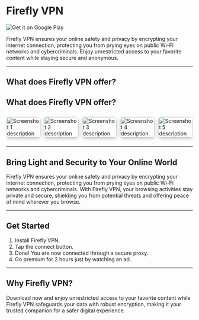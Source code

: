 # Firefly VPN

![Get it on Google Play](https://upload.wikimedia.org/wikipedia/commons/7/78/Google_Play_Store_badge_EN.svg)

Firefly VPN ensures your online safety and privacy by encrypting your internet connection, protecting you from prying eyes on public Wi-Fi networks and cybercriminals. Enjoy unrestricted access to your favorite content while staying secure and anonymous.

---

## What does Firefly VPN offer?

<style>
  /* Slider Container */
  .app__screenshots-wrapper {
    display: flex;
    overflow-x: auto;
    gap: 10px;
    padding: 10px 0;
    scroll-snap-type: x mandatory;
  }

  /* Individual Screenshot */
  .app__screenshot {
    width: 200px;
    height: auto;
    border-radius: 8px;
    box-shadow: 0 4px 8px rgba(0, 0, 0, 0.2);
    cursor: pointer;
    scroll-snap-align: start;
  }

  /* List of Screenshots */
  .app__screenshots-list {
    display: flex;
    gap: 10px;
  }

  .lightbox img {
    width: 100%;
    height: auto;
  }

  .lightbox {
    display: inline-block;
  }

  /* Optional: Hide scrollbar for cleaner look */
  .app__screenshots-wrapper::-webkit-scrollbar {
    display: none;
  }

  .app__screenshots-wrapper {
    -ms-overflow-style: none; /* IE and Edge */
    scrollbar-width: none; /* Firefox */
  }
</style>

<section class="app__screenshots app__section">
  <div class="container">
    <h2 class="app__section-title">What does Firefly VPN offer?</h2>
  </div>
  <div class="app__screenshots-wrapper container-desktop">
    <div class="app__screenshots-list">
      <a href="https://fireflyvpn.com/content/image/lw0n1npa35hf6gmuwcvf.jpg" class="lightbox">
        <img src="https://fireflyvpn.com/content/image/lw0n1npa35hf6gmuwcvf.jpg" class="app__screenshot" alt="Screenshot 1 description" />
      </a>
      <a href="https://fireflyvpn.com/content/image/fgu3sn4xcjaj7gtf7l43.jpg" class="lightbox">
        <img src="https://fireflyvpn.com/content/image/fgu3sn4xcjaj7gtf7l43.jpg" class="app__screenshot" alt="Screenshot 2 description" />
      </a>
      <a href="https://fireflyvpn.com/content/image/6nexta2174iuxlmyzlus.jpg" class="lightbox">
        <img src="https://fireflyvpn.com/content/image/6nexta2174iuxlmyzlus.jpg" class="app__screenshot" alt="Screenshot 3 description" />
      </a>
      <a href="https://fireflyvpn.com/content/image/h2ug8d5htypglflkpaf2.jpg" class="lightbox">
        <img src="https://fireflyvpn.com/content/image/h2ug8d5htypglflkpaf2.jpg" class="app__screenshot" alt="Screenshot 4 description" />
      </a>
      <a href="https://fireflyvpn.com/content/image/1ndc18evfme8tin5di50.jpg" class="lightbox">
        <img src="https://fireflyvpn.com/content/image/1ndc18evfme8tin5di50.jpg" class="app__screenshot" alt="Screenshot 5 description" />
      </a>
    </div>
  </div>
</section>

---

## Bring Light and Security to Your Online World

Firefly VPN ensures your online safety and privacy by encrypting your internet connection, protecting you from prying eyes on public Wi-Fi networks and cybercriminals. With Firefly VPN, your browsing activities stay private and secure, shielding you from potential threats and offering peace of mind wherever you browse.

---

## Get Started

1. Install Firefly VPN.
2. Tap the connect button.
3. Done! You are now connected through a secure proxy.
4. Go premium for 2 hours just by watching an ad.

---

## Why Firefly VPN?

Download now and enjoy unrestricted access to your favorite content while Firefly VPN safeguards your data with robust encryption, making it your trusted companion for a safer digital experience.
